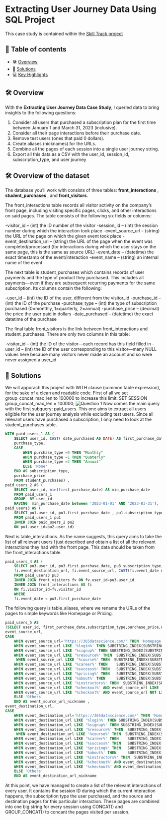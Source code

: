 # Extracting User Journey Data Using SQL Project
This case study is contained within the [Skill Track project](https://learn.365datascience.com/) 
## 📕 **Table of contents**
<!--ts-->
   * 🛠️ [Overview](#️-overview)
   * 🚀 [Solutions](#-solutions)
   * 💻 [Key Highlights](#-key-highlight)
     
## 🛠️ Overview
With the **Extracting User Journey Data Case Study**, I queried data to bring insights to the following questions:
1. Consider all users that purchased a subscription plan for the first time between January 1 and March 31, 2023 (inclusive).
2. Consider all their page interactions before their purchase date.
3. Remove test users (ones that paid 0 dollars).
4. Create aliases (nicknames) for the URLs.
5. Combine all the pages of each session into a single user journey string.
6. Export all this data as a CSV with the user_id, session_id, subscription_type, and user journey

## 🛠️ Overview of the dataset
The database you’ll work with consists of three tables: **front_interactions** , **student_purchases** , and **front_visitors**.

The front_interactions  table records all visitor activity on the company’s front page, including visiting specific pages, clicks, and other interactions on said pages. The table consists of the following six fields or columns:

 -visitor_id  – (int) the ID number of the visitor
 -session_id  – (int) the session number during which the interaction took place
 -event_source_url  – (string) the URL of the page on which the given event took place
 -event_destination_url   – (string) the URL of the page when the event was completed/processed (for interactions during which the user stays on the same page, this is the same as source URL)
 -event_date   – (datetime) the exact timestamp of the event/interaction
 -event_name   – (string) an internal name of the event 


The next table is student_purchases  which contains records of user payments and the type of product they purchased. This includes all payments—even if they are subsequent recurring payments for the same subscription. Its columns contain the following:

-user_id   – (int) the ID of the user, different from the visitor_id
-purchase_id   – (int) the ID of the purchase
-purchase_type   – (int) the type of subscription purchased (0=monthly, 1=quarterly, 2=annual)
-purchase_price   – (decimal) the price the user paid in dollars
-date_purchased   – (datetime) the exact datetime of the purchase

The final table front_visitors  is the link between front_interactions and student_purchases. There are only two columns in this table:

-visitor_id   – (int) the ID of the visitor—each record has this field filled in
-user_id   – (int) the ID of the user corresponding to this visitor—many NULL values here because many visitors never made an account and so were never assigned a user_id 

## 🚀 Solutions
We will apporach this project with  WITH clause (common table expression), for the sake of a clean and readable code. 
First of all we set group_concat_max_len to 100000 to increase this limit. 
SET SESSION group_concat_max_len = 100000; 
![Question 1](https://img.shields.io/badge/Question-1-971901) 
Now comes the main query with the first subquery: paid_users. This one aims to extract all users eligible for the user journey analysis while excluding test users. Since all relevant users have purchased a subscription, I only need to look at the student_purchases table. 
```sql
WITH paid_users_1 AS ( 
	SELECT user_id, CAST( date_purchased AS DATE) AS first_purchase_date, 
	purchase_type,
	CASE
        WHEN purchase_type =0 THEN "Monthly"
        WHEN purchase_type =1 THEN "Quaterly"
        WHEN purchase_type =2 THEN "Annual"
        ELSE 'None'
    END AS subscription_type,
	purchase_price
	FROM student_purchases) , 
paid_users_2 AS (
	SELECT user_id, min(first_purchase_date) AS min_purchase_date
	FROM paid_users_1
	GROUP  BY user_id
	HAVING  min_purchase_date between '2023-01-01' AND '2023-03-31'),
paid_users3 AS (
	SELECT pu1.user_id, pu1.first_purchase_date , pu1.subscription_type, pu1.purchase_price 
	FROM paid_users_1 pu1
	INNER JOIN paid_users_2 pu2
	ON pu1.user_id=pu2.user_id)
```

Next is table_interactions. As the name suggests, this query aims to take the list of all relevant users I just described and obtain a list of all the relevant interactions they had with the front page. This data should be taken from the front_interactions table.
```sql
paid_users_4 AS (
	SELECT pu3.user_id, pu3.first_purchase_date, pu3.subscription_type,pu3.purchase_price, 
	fi.event_destination_url, fi.event_source_url, CAST(fi.event_date AS date) as new_event_date, fi.session_id
	FROM paid_users3 pu3
    INNER JOIN front_visitors fv ON fv.user_id=pu3.user_id 
	INNER JOIN front_interactions AS fi
	ON fi.visitor_id=fv.visitor_id 
    WHERE
	fi.event_date < pu3.first_purchase_date

```

The following query is table_aliases, where we rename the URLs of the pages to simple keywords like Homepage or Pricing. 
```sql
paid_users_5 AS
(SELECT user_id, first_purchase_date,subscription_type,purchase_price,new_event_date,session_id,
event_source_url,
CASE 
	WHEN event_source_url='https://365datascience.com/' THEN 'Homepage' 
	WHEN event_source_url LIKE '%login%' THEN SUBSTRING_INDEX(SUBSTRING_INDEX(event_source_url,'/',-2),'/',1)
	WHEN event_source_url LIKE '%signup%' THEN SUBSTRING_INDEX(SUBSTRING_INDEX(event_source_url,'/',-2),'/',1)
	WHEN event_source_url LIKE '%resource%' THEN  SUBSTRING_INDEX(SUBSTRING_INDEX(event_source_url,'/',-2),'/',1)
	 WHEN event_source_url LIKE '%course%' THEN  SUBSTRING_INDEX(SUBSTRING_INDEX(event_source_url,'/',-2),'/',1)
	WHEN event_source_url LIKE '%career%' THEN    SUBSTRING_INDEX(SUBSTRING_INDEX(event_source_url,'/',-2),'/',1)
	WHEN event_source_url LIKE '%success%' THEN   SUBSTRING_INDEX(SUBSTRING_INDEX(event_source_url,'/',-2),'/',1)
	WHEN event_source_url LIKE '%pricing%' THEN   SUBSTRING_INDEX(SUBSTRING_INDEX(event_source_url,'/',-2),'/',1)
	WHEN event_source_url LIKE '%about%' THEN     SUBSTRING_INDEX(SUBSTRING_INDEX(event_source_url,'/',-2),'/',1)
    WHEN event_source_url LIKE '%instructors%' THEN  SUBSTRING_INDEX(SUBSTRING_INDEX(event_source_url,'/',-2),'/',1)
    WHEN event_source_url LIKE '%checkout%' AND event_source_url LIKE '%coupon%'   THEN 'Coupon'
    WHEN event_source_url LIKE '%checkout%' AND event_source_url NOT LIKE '%coupon%'   THEN SUBSTRING_INDEX(SUBSTRING_INDEX(event_source_url,'/',-2),'/',1)
    ELSE 'Others' 
    END AS event_source_url_nickname ,
event_destination_url,
CASE 
	WHEN event_destination_url='https://365datascience.com/' THEN 'Homepage' 
	WHEN event_destination_url LIKE '%login%' THEN SUBSTRING_INDEX(SUBSTRING_INDEX(event_destination_url,'/',-2),'/',1)
	WHEN event_destination_url LIKE '%signup%' THEN SUBSTRING_INDEX(SUBSTRING_INDEX(event_destination_url,'/',-2),'/',1)
	WHEN event_destination_url LIKE '%resource%' THEN  SUBSTRING_INDEX(SUBSTRING_INDEX(event_destination_url,'/',-2),'/',1)
	 WHEN event_destination_url LIKE '%course%' THEN  SUBSTRING_INDEX(SUBSTRING_INDEX(event_destination_url,'/',-2),'/',1)
	WHEN event_destination_url LIKE '%career%' THEN    SUBSTRING_INDEX(SUBSTRING_INDEX(event_destination_url,'/',-2),'/',1)
	WHEN event_destination_url LIKE '%success%' THEN   SUBSTRING_INDEX(SUBSTRING_INDEX(event_destination_url,'/',-2),'/',1)
	WHEN event_destination_url LIKE '%pricing%' THEN   SUBSTRING_INDEX(SUBSTRING_INDEX(event_destination_url,'/',-2),'/',1)
	WHEN event_destination_url LIKE '%about%' THEN     SUBSTRING_INDEX(SUBSTRING_INDEX(event_destination_url,'/',-2),'/',1)
    WHEN event_destination_url LIKE '%instructors%' THEN  SUBSTRING_INDEX(SUBSTRING_INDEX(event_destination_url,'/',-2),'/',1)
    WHEN event_destination_url LIKE '%checkout%' AND event_destination_url LIKE '%coupon%'   THEN 'Coupon'
    WHEN event_destination_url LIKE '%checkout%' AND event_destination_url NOT LIKE '%coupon%'   THEN SUBSTRING_INDEX(SUBSTRING_INDEX(event_destination_url,'/',-2),'/',1)
    ELSE 'Others' 
    END AS event_destination_url_nickname
```

At this point, we have managed to create a list of the relevant interactions of every user. It contains the session ID during which the current interaction happens, the subscription type the user purchased, and the source and destination pages for this particular interaction. These pages are combined into one big string for every session using CONCAT() and GROUP_CONCAT() to concant the pages visited per session.
